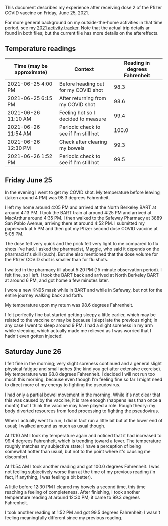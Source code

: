 This document describes my experience after receiving dose 2 of the
Pfizer COVID vaccine on Friday, June 25, 2021.

For more general background on my outside-the-home activities in that
time period, see my [2021 activity
tracker](2021-activity-tracker.md). Note that the actual trip details
ar found in both files; but the current file has more details on the
aftereffects.

## Temperature readings

Time (may be approximate) | Context | Reading in degrees Fahrenheit
-- | -- | --
2021-06-25 4:00 PM | Before heading out for my COVID shot | 98.3
2021-06-25 6:15 PM | After returning from my COVID shot | 98.6
2021-06-26 11:10 AM | Feeling hot so I decided to measure | 99.4
2021-06-26 11:54 AM | Periodic check to see if I'm still hot | 100.0
2021-06-26 12:30 PM | Check after clearing my bowels | 99.3
2021-06-26 1:52 PM | Periodic check to see if I'm still hot | 99.5

## Friday June 25

In the evening I went to get my COVID shot. My temperature before
leaving (taken around 4 PM) was 98.3 degrees Fahrenheit.

I left my home around 4:05 PM and arrived at the North Berkeley BART
at around 4:13 PM. I took the BART train at around 4:25 PM and arrived
at MacArthur around 4:35 PM. I then walked to the Safeway Pharmacy at
3889 San Pablo Avenue, arriving there at around 4:52 PM. I submitted
my paperwork at 5 PM and then got my Pfizer second dose COVID vaccine
at 5:05 PM.

The dose felt very quick and the prick felt very light to me compared
to flu shots I've had. I asked the pharmacist, Maggie, who said it
depends on the pharmacist's skill (ouch). But she also mentioned that
the dose volume for the Pfizer COVID shot is smaller than for flu
shots.

I waited in the pharmacy till about 5:20 PM (15-minute observation
period). I felt fine, so I left. I took the BART back and arrived at
North Berkeley BART at around 6 PM, and got home a few minutes later.

I wore a new KN95 mask while in BART and while in Safeway, but not for
the entire journey walking back and forth.

My temperature upon my return was 98.6 degrees Fahrenheit.

I felt perfectly fine but started getting sleepy a little earlier,
which may be related to the vaccine or may be because I slept late the
previous night; in any case I went to sleep around 9 PM. I had a
slight soreness in my arm while sleeping, which actually made me
relieved as I was worried that I hadn't even gotten injected!

## Saturday June 26

I felt fine in the morning; very slight soreness continued and a
general slight physical fatigue and small aches (the kind you get
after extensive exercise). My temperature was 98.8 degrees
Fahrenheit. I decided I will not run too much this morning, because
even though I'm feeling fine so far I might need to direct more of my
energy to fighting the pseudovirus.

I had only a partial bowel movement in the morning. While it's not
clear that this was caused by the vaccine, it is rare enough (happens
less than once a month) that I think the vaccine may have played a
role. Rough theory: my body diverted resources from food processing to
fighting the pseudovirus.

When I actually went to run, I did in fact run a little bit but at the
lower end of usual; I walked around as much as usual though.

At 11:10 AM I took my temperature again and noticed that it had
increased to 99.4 degrees Fahrenheit, which is trending toward a
fever. The temperature roughly matches my subjective state; I have a
perception of being somewhat hotter than usual, but not to the point
where it's causing me discomfort.

At 11:54 AM I took another reading and got 100.0 degrees Fahrenheit. I
was not feeling subjectively worse than at the time of my previous
reading (in fact, if anything, I was feeling a bit better).

A little before 12:30 PM I cleared my bowels a second time, this time
reaching a feeling of completeness. After finishing, I took another
temperature reading at around 12:30 PM; it came to 99.3 degrees
Fahrenheit.

I took another reading at 1:52 PM and got 99.5 degrees Fahrenheit; I
wasn't feeling meaningfully different since my previous reading.
